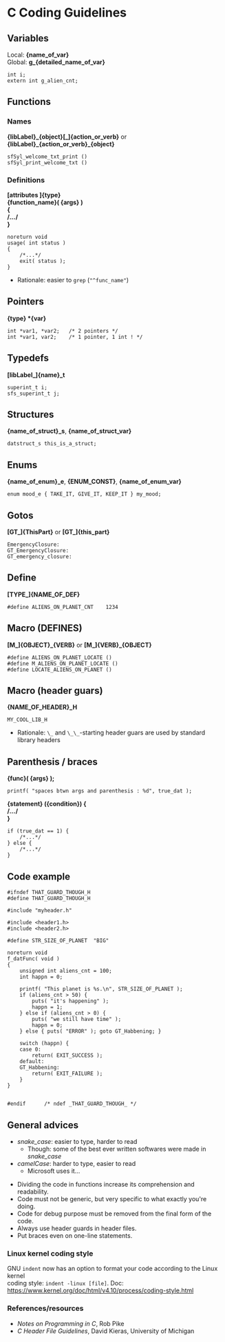 C Coding Guidelines
===================

## Variables
Local: **{name\_of\_var}**  
Global: **g\_{detailed\_name\_of\_var}**  
```
int i;
extern int g_alien_cnt;
```
## Functions
### Names
**{libLabel}\_{object}[\_]{action\_or\_verb}** or **{libLabel}\_{action\_or\_verb}\_{object}**
```
sfSyl_welcome_txt_print ()
sfSyl_print_welcome_txt ()
```
### Definitions
**[attributes ]{type}   
{function_name}( {args} )   
{  
	/*...*/  
}**
```
noreturn void
usage( int status )
{
	/*...*/
	exit( status );
}
```
* Rationale: easier to `grep` (`"^func_name"`)
## Pointers
**{type} \*{var}**
```
int *var1, *var2; 	/* 2 pointers */
int *var1, var2; 	/* 1 pointer, 1 int ! */
```
## Typedefs
**[libLabel\_]{name}\_t**
```
superint_t i;
sfs_superint_t j;
```
## Structures
**{name\_of\_struct}\_s**, **{name\_of\_struct\_var}**
```
datstruct_s this_is_a_struct;
```
## Enums
**{name\_of\_enum}\_e**, **{ENUM\_CONST}**, **{name\_of\_enum\_var}**
```
enum mood_e { TAKE_IT, GIVE_IT, KEEP_IT } my_mood;
```
## Gotos
**[GT\_]{ThisPart}** or **[GT\_]{this_part}**
```
EmergencyClosure:
GT_EmergencyClosure:
GT_emergency_closure:
```
## Define
**[TYPE\_]{NAME\_OF\_DEF}**
```
#define ALIENS_ON_PLANET_CNT 	1234
```
## Macro (DEFINES)
**[M\_]{OBJECT}\_{VERB}** or **[M\_]{VERB}\_{OBJECT}**
```
#define ALIENS_ON_PLANET_LOCATE ()
#define M_ALIENS_ON_PLANET_LOCATE ()
#define LOCATE_ALIENS_ON_PLANET ()
```
## Macro (header guars)
**{NAME\_OF\_HEADER}\_H**
```
MY_COOL_LIB_H
```
* Rationale: `\_` and `\_\_`-starting header guars are used by standard library headers
## Parenthesis / braces
**{func}( {args} );**
```
printf( "spaces btwn args and parenthesis : %d", true_dat );
```
**{statement} ({condition}) {  
    /*...*/  
}**
```
if (true_dat == 1) {
	/*...*/
} else {
	/*...*/
}
```
## Code example
```
#ifndef THAT_GUARD_THOUGH_H
#define THAT_GUARD_THOUGH_H

#include "myheader.h"

#include <header1.h>
#include <header2.h>

#define STR_SIZE_OF_PLANET 	"BIG"

noreturn void
f_datFunc( void )
{
	unsigned int aliens_cnt = 100;
	int happn = 0;

	printf( "This planet is %s.\n", STR_SIZE_OF_PLANET );
	if (aliens_cnt > 50) {
		puts( "it's happening" );
		happn = 1;
	} else if (aliens_cnt > 0) {
		puts( "we still have time" );
		happn = 0;
	} else { puts( "ERROR" ); goto GT_Habbening; }
	
	switch (happn) {
	case 0:
		return( EXIT_SUCCESS );
	default:
	GT_Habbening:
		return( EXIT_FAILURE );
	}
}


#endif 		/* ndef _THAT_GUARD_THOUGH_ */
```

## General advices

* *snake_case*: easier to type, harder to read
	* Though: some of the best ever written softwares were made in *snake_case*
* *camelCase*: harder to type, easier to read
	* Microsoft uses it...
<!-- separator -->
* Dividing the code in functions increase its comprehension and readability.
* Code must not be generic, but very specific to what exactly you're doing.
* Code for debug purpose must be removed from the final form of the code.
* Always use header guards in header files.
* Put braces even on one-line statements.

### Linux kernel coding style

GNU `indent` now has an option to format your code according to the Linux kernel  
coding style: `indent -linux [file]`.
Doc: <https://www.kernel.org/doc/html/v4.10/process/coding-style.html>

### References/resources

* *Notes on Programming in C*, Rob Pike
* *C Header File Guidelines*, David Kieras, University of Michigan
